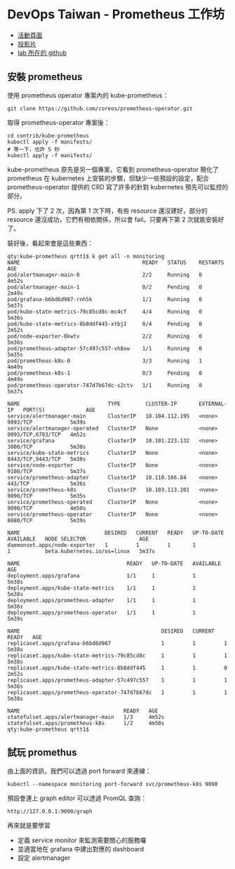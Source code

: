 # DevOps Taiwan - Prometheus 工作坊

* [活動頁面](https://devops.kktix.cc/events/prometheus-workshop)
* [投影片](https://docs.google.com/presentation/d/1nbqa-mDEFM3OM-BlT6D7en5sS44wlHyECH_QAxOS46Q/edit#slide=id.g5640965e52_0_186)
* [lab 所在的 github](https://github.com/Taipei-HUG/Prometheus-workshop)

## 安裝 prometheus

使用 prometheus operator 專案內的 kube-prometheus：

```
git clone https://github.com/coreos/prometheus-operator.git
```

取得 prometheus-operator 專案後：

```
cd contrib/kube-prometheus
kubectl apply -f manifests/
# 等一下，也許 5 秒
kubectl apply -f manifests/
```

kube-prometheus 原先是另一個專案，它看到 prometheus-operator 簡化了 prometheus 在 kubernetes 上安裝的步驟，但缺少一些預設的設定，配合 prometheus-operator 提供的 CRD 寫了許多的針對 kubernetes 預先可以監控的部分。

PS. apply 下了 2 次，因為第 1 次下時，有些 resource 還沒建好，部分的 resource 還沒成功，它們有相依關係，所以會 fail。只要再下第 2 次就能安裝好了。



裝好後，看起來會是這些東西：

```
qty:kube-prometheus qrtt1$ k get all -n monitoring
NAME                                       READY   STATUS    RESTARTS   AGE
pod/alertmanager-main-0                    2/2     Running   0          4m52s
pod/alertmanager-main-1                    0/2     Pending   0          2m49s
pod/grafana-b6bd6d987-rnh5k                1/1     Running   0          5m37s
pod/kube-state-metrics-79c85cd8c-mc4cf     4/4     Running   0          5m36s
pod/kube-state-metrics-8b8ddf445-xtbj2     0/4     Pending   0          2m52s
pod/node-exporter-8kwtv                    2/2     Running   0          5m36s
pod/prometheus-adapter-57c497c557-vh8xw    1/1     Running   0          5m35s
pod/prometheus-k8s-0                       3/3     Running   1          4m49s
pod/prometheus-k8s-1                       0/3     Pending   0          4m49s
pod/prometheus-operator-747d7b67dc-s2ctv   1/1     Running   0          5m37s

NAME                            TYPE        CLUSTER-IP       EXTERNAL-IP   PORT(S)             AGE
service/alertmanager-main       ClusterIP   10.104.112.195   <none>        9093/TCP            5m39s
service/alertmanager-operated   ClusterIP   None             <none>        9093/TCP,6783/TCP   4m52s
service/grafana                 ClusterIP   10.101.223.132   <none>        3000/TCP            5m38s
service/kube-state-metrics      ClusterIP   None             <none>        8443/TCP,9443/TCP   5m38s
service/node-exporter           ClusterIP   None             <none>        9100/TCP            5m37s
service/prometheus-adapter      ClusterIP   10.110.166.84    <none>        443/TCP             5m36s
service/prometheus-k8s          ClusterIP   10.103.113.201   <none>        9090/TCP            5m35s
service/prometheus-operated     ClusterIP   None             <none>        9090/TCP            4m50s
service/prometheus-operator     ClusterIP   None             <none>        8080/TCP            5m39s

NAME                           DESIRED   CURRENT   READY   UP-TO-DATE   AVAILABLE   NODE SELECTOR                 AGE
daemonset.apps/node-exporter   1         1         1       1            1           beta.kubernetes.io/os=linux   5m37s

NAME                                  READY   UP-TO-DATE   AVAILABLE   AGE
deployment.apps/grafana               1/1     1            1           5m38s
deployment.apps/kube-state-metrics    1/1     1            1           5m38s
deployment.apps/prometheus-adapter    1/1     1            1           5m36s
deployment.apps/prometheus-operator   1/1     1            1           5m39s

NAME                                             DESIRED   CURRENT   READY   AGE
replicaset.apps/grafana-b6bd6d987                1         1         1       5m38s
replicaset.apps/kube-state-metrics-79c85cd8c     1         1         1       5m38s
replicaset.apps/kube-state-metrics-8b8ddf445     1         1         0       2m52s
replicaset.apps/prometheus-adapter-57c497c557    1         1         1       5m36s
replicaset.apps/prometheus-operator-747d7b67dc   1         1         1       5m38s

NAME                                 READY   AGE
statefulset.apps/alertmanager-main   1/3     4m52s
statefulset.apps/prometheus-k8s      1/2     4m50s
qty:kube-prometheus qrtt1$
```

## 試玩 promethus

由上面的資訊，我們可以透過 port forward 來連線：

```
kubectl --namespace monitoring port-forward svc/prometheus-k8s 9090
```

預設會連上 graph editor 可以透過 PromQL 查詢：

```
http://127.0.0.1:9090/graph
```

再來就是要學習

* 定義 service monitor 來監測需要關心的服務囉
* 並適當地在 grafana 中建出對應的 dashboard
* 設定 alertmanager